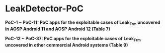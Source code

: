 # LeakDetector-PoC

**PoC-1 ~ PoC-11: PoC apps for the exploitable cases of Leak<sub>Frm</sub> uncovered in AOSP Android 11 and AOSP Android 12 (Table 7)**  

**PoC-12 ~ PoC-37: PoC apps for the exploitable cases of Leak<sub>Frm</sub> uncovered in other commercial Android systems (Table 9)**
